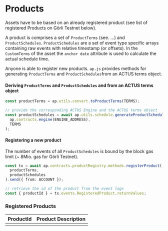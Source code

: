 # Products

Assets have to be based on an already registered product \(see list of registered Products on Görli Testnet below\). 

A product is comprises a set of `ProductTerms` \(see. ...\) and `ProductSchedules`. `ProductSchedules` are a set of event type specific arrays containing raw events with relative timestamp \(or offsets\). In the `CustomTerms` of the asset the `anchor date` attribute is used to calculate the actual schedule time.

Anyone is able to register new  products. `ap.js` provides methods for generating  `ProductTerms` and `ProductSchedules`from an ACTUS terms object.  

#### Deriving `ProductTerms` and `ProductSchedules` and  from an ACTUS terms object

```typescript
const productTerms = ap.utils.convert.toProductTerms(TERMS);

// provide the corresponding ACTUS Engine and the ACTUS terms object
const productSchedules = await ap.utils.schedule.generateProductSchedules(
  ap.contracts.engine(ENGINE_ADDRESS),
  TERMS
);
```

#### Registering a new product

The number of events of all `ProductSchedules` is bound by the block gas limit \(~ 8Mio. gas for Görli Testnet\). 

```typescript
const tx = await ap.contracts.productRegistry.methods.registerProduct(
  productTerms,
  productSchedules
).send({ from: ACCOUNT });

// retrieve the id of the product from the event logs
const { productId } = tx.events.RegisteredProduct.returnValues;
```

### Registered Products

| ProductId | Product Description |
| :--- | :--- |
|  |  |

